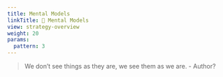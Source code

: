 ```yaml
---
title: Mental Models
linkTitle: 📖 Mental Models
view: strategy-overview
weight: 20
params:
  pattern: 3
---
```


> We don’t see things as they are, we see them as we are. - Author?
